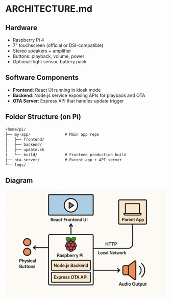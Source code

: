 # ARCHITECTURE.md

## Hardware
- Raspberry Pi 4
- 7" touchscreen (official or DSI-compatible)
- Stereo speakers + amplifier
- Buttons: playback, volume, power
- Optional: light sensor, battery pack

## Software Components
- **Frontend**: React UI running in kiosk mode
- **Backend**: Node.js service exposing APIs for playback and OTA
- **OTA Server**: Express API that handles update trigger

## Folder Structure (on Pi)
```
/home/pi/
├── my-app/               # Main app repo
│   ├── frontend/
│   ├── backend/
│   ├── update.sh
│   └── build/            # Frontend production build
├── ota-server/           # Parent app + API server
└── logs/
```


## Diagram
![System Architecture](images/system-architecture.png)
